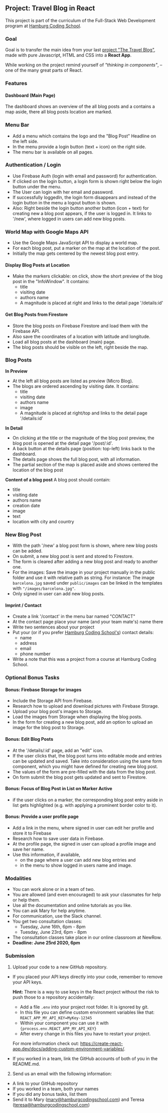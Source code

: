 
## Project: Travel Blog in React

This project is part of the curriculum of the Full-Stack Web Development program at [Hamburg Coding School](https://hamburgcodingschool.com/).

### Goal

Goal is to transfer the main idea from your last [project "The Travel Blog"](https://github.com/hamburgcodingschool/javascript-for-web-2020-03/blob/master/PROJECT.md),
made with pure Javascript, HTML and CSS into a **React App**.

While working on the project remind yourself of *"thinking in components"*, – one of the many great parts of React.

### Features

#### Dashboard (Main Page)

The dashboard shows an overview of the all blog posts and a contains a map aside, there all blog posts location are marked.

### Menu Bar
- Add a menu which contains the logo and the "Blog Post" Headline on the left side.
- In the menu provide a login button (text + icon) on the right side.
- The menu bar is available on all pages.

### Authentication / Login
- Use Firebase Auth (login with email and password) for authentication.
- If clicked on the login button, a login form is shown right below the login button under the menu.
- The User can login with her email and password.
- If successfully loggedIn, the login form disappears and instead of the login button in the menu a logout button is shown.
- Also: Right beside the login button another button (icon + text) for creating new a blog post appears, if the user is logged in.
It links to '/new', where logged in users can add new blog posts.

### World Map with Google Maps API

- Use the Google Maps JavaScript API to display a world map.
- For each blog post, put a marker on the map at the location of the post.
- Initially the map gets centered by the newest blog post entry.

#### Display Blog Posts at Location

- Make the markers clickable: on click, show the short preview of the blog post in the "InfoWindow".
It contains:
  - title
  - visiting date
  - authors name
  - A magnitude is placed at right and links to the detail page '/details:id'

#### Get Blog Posts from Firestore

- Store the blog posts on Firebase Firestore and load them with the Firebase API.
- Also save the coordinates of a location with latitude and longitude.
- Load all blog posts at the dashboard (main) page.
- The blog posts should be visible on the left, right beside the map.

### Blog Posts

**In Preview**

- At the left all blog posts are listed as preview (Micro Blog).
- The blogs are ordered ascending by visiting date.
It contains:
  - title
  - visiting date
  - authors name
  - image
  - A magnitude is placed at right/top and links to the detail page '/details:id'

**In Detail**
- On clicking at the title or the magnitude of the blog post preview, the blog post is opened at the detail page '/post/:id'.
- A back button at the details page (position: top-left) links back to the dashboard.
- The details page shows the full blog post, with all information.
- The partial section of the map is placed aside and shows centered the location of the blog post

**Content of a blog post**
A blog post should contain:
  - title
  - visiting date
  - authors name
  - creation date
  - image
  - text
  - location with city and country

### New Blog Post

- With the path '/new' a blog post form is shown, where new blog posts can be added.
- On submit, a new blog post is sent and stored to Firestore.
- The form is cleared after adding a new blog post and ready to another one.
- For the images: Save the image in your project manually in the public folder and use it with relative path as string.
  For instance: The image `barcelona.jpg` saved under `public/images` can be linked in the templates with `"/images/barcelona.jpg"`.
- Only signed in user can add new blog posts.

#### Imprint / Contact

- Create a link '/contact' in the menu bar named "CONTACT"
- At the contact page place your name (and your team mate's) name there
- Write two sentences about your project
- Put your (or if you prefer [Hamburg Coding School's](https://hamburgcodingschool.com/contact/)) contact details:
  - name
  - address
  - email
  - phone number
- Write a note that this was a project from a course at Hamburg Coding School.


### Optional Bonus Tasks

#### Bonus: Firebase Storage for images

- Include the Storage API from Firebase.
- Research how to upload and download pictures with Firebase Storage.
- Upload your blog post's images to Storage.
- Load the images from Storage when displaying the blog posts.
- In the form for creating a new blog post, add an option to upload an image for the blog post to Storage.

#### Bonus: Edit Blog Posts

- At the '/details/:id' page, add an "edit" icon.
- If the user clicks that, the blog post turns into editable mode and entries can be updated and saved.
  Take into consideration using the same form component, which you might have defined for creating new blog post.
- The values of the form are pre-filled with the data from the blog post.
- On form submit the blog post gets updated and sent to Firestore.

#### Bonus: Focus of Blog Post in List on Marker Active

- if the user clicks on a marker, the corresponding blog post entry aside in list gets highlighted (e.g. with applying a prominent border color to it).

#### Bonus: Provide a user profile page
- Add a link in the menu, where signed in user can edit her profile and store it to Firebase
- Research how to save user data in Firebase.
- At the profile page, the signed in user can upload a profile image and save her name.
- Use this information, if available,
  - on the page where a user can add new blog entries and
  - in the menu to show logged in users name and image.

### Modalities

- You can work alone or in a team of two.
- You are allowed (and even encouraged) to ask your classmates for help or help them.
- Use all the documentation and online tutorials as you like.
- You can ask Mary for help anytime.
- For communication, use the Slack channel.
- You get two consultation classes:
  - Tuesday, June 16th, 6pm - 8pm
  - Tuesday, June 23rd, 6pm - 8pm
- The consultation classes take place in our online classroom at NewRow.
- **Deadline: June 25rd 2020, 6pm**


### Submission

1. Upload your code to a new GitHub repository.
  - If you placed your API keys directly into your code, remember to remove your API keys.

    **Hint:**
    There is a way to use keys in the React project without the risk to push those to a repository accidentally:
      - Add a file `.env` into your project root folder. It is ignored by git.
      - In this file you can define custom environment variables like that: `REACT_APP_MY_API_KEY=MyKey-12345`
      - Within your component you can use it with `{process.env.REACT_APP_MY_API_KEY}`
      - After every change in this files you have to restart your project.

      For more information check out: https://create-react-app.dev/docs/adding-custom-environment-variables/.



  - If you worked in a team, link the GitHub accounts of both of you in the README.md.

2. Send us an email with the following information:
  - A link to your GitHub repository
  - If you worked in a team, both your names
  - If you did any bonus tasks, list them
  - Send it to Mary (mary@hamburgcodingschool.com) and Teresa (teresa@hamburgcodingschool.com)

